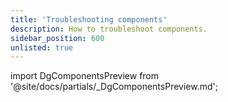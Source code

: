 ```yaml
---
title: 'Troubleshooting components'
description: How to troubleshoot components.
sidebar_position: 600
unlisted: true
---
```


import DgComponentsPreview from '@site/docs/partials/\_DgComponentsPreview.md';

<DgComponentsPreview />